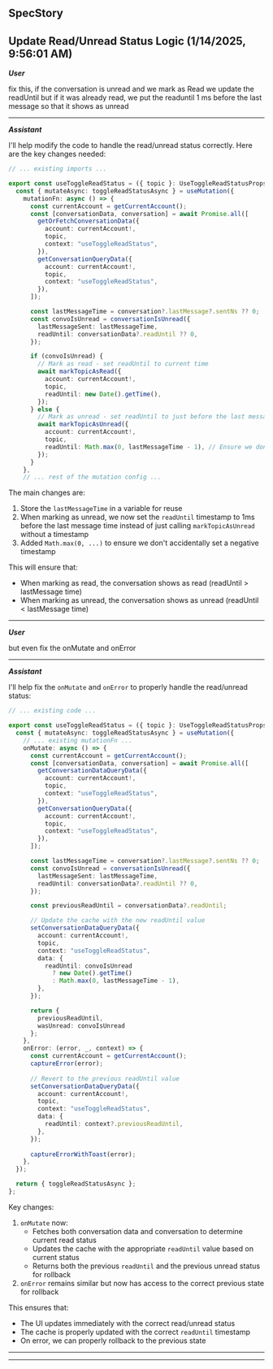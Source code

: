 ## SpecStory

## Update Read/Unread Status Logic (1/14/2025, 9:56:01 AM)

_**User**_

fix this, if the conversation is unread and we mark as Read we update the readUntil but if it was already read, we put the readuntil 1 ms before the last message so that it shows as unread

---

_**Assistant**_

I'll help modify the code to handle the read/unread status correctly. Here are the key changes needed:

```typescript:features/conversation-list/hooks/use-toggle-read-status.ts
// ... existing imports ...

export const useToggleReadStatus = ({ topic }: UseToggleReadStatusProps) => {
  const { mutateAsync: toggleReadStatusAsync } = useMutation({
    mutationFn: async () => {
      const currentAccount = getCurrentAccount();
      const [conversationData, conversation] = await Promise.all([
        getOrFetchConversationData({
          account: currentAccount!,
          topic,
          context: "useToggleReadStatus",
        }),
        getConversationQueryData({
          account: currentAccount!,
          topic,
          context: "useToggleReadStatus",
        }),
      ]);

      const lastMessageTime = conversation?.lastMessage?.sentNs ?? 0;
      const convoIsUnread = conversationIsUnread({
        lastMessageSent: lastMessageTime,
        readUntil: conversationData?.readUntil ?? 0,
      });

      if (convoIsUnread) {
        // Mark as read - set readUntil to current time
        await markTopicAsRead({
          account: currentAccount!,
          topic,
          readUntil: new Date().getTime(),
        });
      } else {
        // Mark as unread - set readUntil to just before the last message
        await markTopicAsUnread({
          account: currentAccount!,
          topic,
          readUntil: Math.max(0, lastMessageTime - 1), // Ensure we don't go negative
        });
      }
    },
    // ... rest of the mutation config ...
```

The main changes are:
1. Store the `lastMessageTime` in a variable for reuse
2. When marking as unread, we now set the `readUntil` timestamp to 1ms before the last message time instead of just calling `markTopicAsUnread` without a timestamp
3. Added `Math.max(0, ...)` to ensure we don't accidentally set a negative timestamp

This will ensure that:
- When marking as read, the conversation shows as read (readUntil > lastMessage time)
- When marking as unread, the conversation shows as unread (readUntil < lastMessage time)

---

_**User**_

but even fix the onMutate and onError

---

_**Assistant**_

I'll help fix the `onMutate` and `onError` to properly handle the read/unread status:

```typescript:features/conversation-list/hooks/use-toggle-read-status.ts
// ... existing code ...

export const useToggleReadStatus = ({ topic }: UseToggleReadStatusProps) => {
  const { mutateAsync: toggleReadStatusAsync } = useMutation({
    // ... existing mutationFn ...
    onMutate: async () => {
      const currentAccount = getCurrentAccount();
      const [conversationData, conversation] = await Promise.all([
        getConversationDataQueryData({
          account: currentAccount!,
          topic,
          context: "useToggleReadStatus",
        }),
        getConversationQueryData({
          account: currentAccount!,
          topic,
          context: "useToggleReadStatus",
        }),
      ]);

      const lastMessageTime = conversation?.lastMessage?.sentNs ?? 0;
      const convoIsUnread = conversationIsUnread({
        lastMessageSent: lastMessageTime,
        readUntil: conversationData?.readUntil ?? 0,
      });

      const previousReadUntil = conversationData?.readUntil;

      // Update the cache with the new readUntil value
      setConversationDataQueryData({
        account: currentAccount!,
        topic,
        context: "useToggleReadStatus",
        data: {
          readUntil: convoIsUnread 
            ? new Date().getTime() 
            : Math.max(0, lastMessageTime - 1),
        },
      });

      return { 
        previousReadUntil,
        wasUnread: convoIsUnread 
      };
    },
    onError: (error, _, context) => {
      const currentAccount = getCurrentAccount();
      captureError(error);
      
      // Revert to the previous readUntil value
      setConversationDataQueryData({
        account: currentAccount!,
        topic,
        context: "useToggleReadStatus",
        data: {
          readUntil: context?.previousReadUntil,
        },
      });
      
      captureErrorWithToast(error);
    },
  });

  return { toggleReadStatusAsync };
};
```

Key changes:
1. `onMutate` now:
   - Fetches both conversation data and conversation to determine current read status
   - Updates the cache with the appropriate `readUntil` value based on current status
   - Returns both the previous `readUntil` and the previous unread status for rollback
2. `onError` remains similar but now has access to the correct previous state for rollback

This ensures that:
- The UI updates immediately with the correct read/unread status
- The cache is properly updated with the correct `readUntil` timestamp
- On error, we can properly rollback to the previous state

---



---

